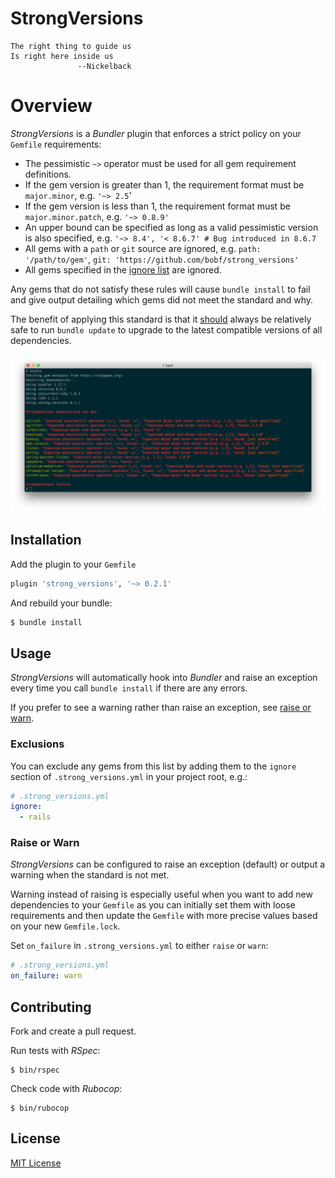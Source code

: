 # StrongVersions

```
The right thing to guide us
Is right here inside us
               --Nickelback
```

# Overview

_StrongVersions_ is a _Bundler_ plugin that enforces a strict policy on your `Gemfile` requirements:

* The pessimistic `~>` operator must be used for all gem requirement definitions.
* If the gem version is greater than 1, the requirement format must be `major.minor`, e.g. `'~> 2.5`'
* If the gem version is less than 1, the requirement format must be `major.minor.patch`, e.g. `'~> 0.8.9'`
* An upper bound can be specified as long as a valid pessimistic version is also specified, e.g. `'~> 8.4', '< 8.6.7' # Bug introduced in 8.6.7`
* All gems with a `path` or `git` source are ignored, e.g. `path: '/path/to/gem'`, `git: 'https://github.com/bobf/strong_versions'`
* All gems specified in the [ignore list](#ignore) are ignored.

Any gems that do not satisfy these rules will cause `bundle install` to fail and give output detailing which gems did not meet the standard and why.

The benefit of applying this standard is that it [should](https://semver.org/) always be relatively safe to run `bundle update` to upgrade to the latest compatible versions of all dependencies.

![StrongVersions](doc/images/strong-versions-example.png)

## Installation

Add the plugin to your `Gemfile`

```ruby
plugin 'strong_versions', '~> 0.2.1'
```

And rebuild your bundle:

```bash
$ bundle install
```

## Usage

_StrongVersions_ will automatically hook into _Bundler_ and raise an exception every time you call `bundle install` if there are any errors.

If you prefer to see a warning rather than raise an exception, see [raise or warn](#raise_or_warn).

### Exclusions

<a name="ignore"></a>You can exclude any gems from this list by adding them to the `ignore` section of `.strong_versions.yml` in your project root, e.g.:

```yaml
# .strong_versions.yml
ignore:
  - rails
```

### Raise or Warn

<a name="raise_or_warn"></a>_StrongVersions_ can be configured to raise an exception (default) or output a warning when the standard is not met.

Warning instead of raising is especially useful when you want to add new dependencies to your `Gemfile` as you can initially set them with loose requirements and then update the `Gemfile` with more precise values based on your new `Gemfile.lock`.

Set `on_failure` in `.strong_versions.yml` to either `raise` or `warn`:

```yaml
# .strong_versions.yml
on_failure: warn
```

## Contributing

Fork and create a pull request.

Run tests with _RSpec_:

```
$ bin/rspec
```

Check code with _Rubocop_:

```
$ bin/rubocop
```

## License

[MIT License](LICENSE)
